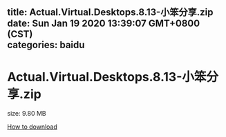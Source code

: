 
title: Actual.Virtual.Desktops.8.13-小笨分享.zip
date: Sun Jan 19 2020 13:39:07 GMT+0800 (CST)    
categories: baidu
---

# Actual.Virtual.Desktops.8.13-小笨分享.zip
size: 9.80 MB
 
 

[How to download](https://bpcam.bemobtrk.com/go/2ceec3aa-1ca2-46d6-b9ff-aaa5c184517c?jno=3112)